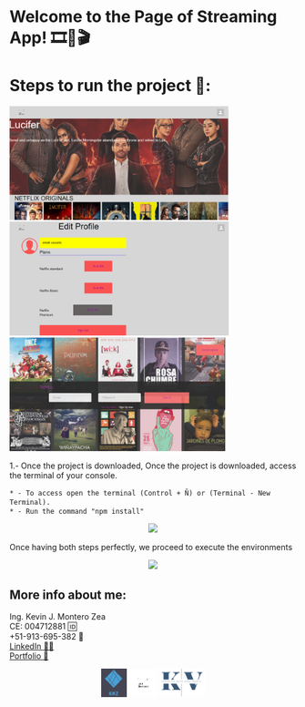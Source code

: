 # Welcome to the Page of Streaming App! 🎞🎥🎬

# Steps to run the project 🚨:
<p align="cener">
  <img height="200" src="./img/1.png" />
  <img height="200" src="./img/2.png" />
  <img height="200" src="./img/3.png" />
</p>

1.- Once the project is downloaded, Once the project is downloaded, access the terminal of your console.

    * - To access open the terminal (Control + Ñ) or (Terminal - New Terminal).
    * - Run the command "npm install"
   
<p align="center">
  <img height="200" src="./img/7.png" />
</p>

Once having both steps perfectly, we proceed to execute the environments

<p align="center">
  <img height="200" src="./img/8.png" />
</p>

## More info about me: 
<div id="badges" >
Ing. Kevin J. Montero Zea 
</div>
<div id="badges" >
CE: 004712881 🆔
</div>
<div id="badges" >
+51-913-695-382 📱
</div>
<div id="badges" >
<a href="https://www.linkedin.com/in/kevin913montero/">
    LinkedIn 👨‍🦰
  </a>
</div>
<div id="badges" >
<a href="https://portfoliokjmz.netlify.app/">
    Portfolio 💼
  </a>
</div>


<p align="center">
<img height="50" src="./img/logo2.png" />
<img height="50" src="./img/logo3.png" />
<img height="50" src="./img/Sin título.png" />
</p>
